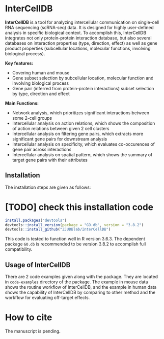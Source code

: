 # InterCellDB

**InterCellDB** is a tool for analyzing intercellular communication on single-cell RNA sequencing (scRNA-seq) data. It is designed for highly user-defined analysis in specific biological context. To accomplish this,  InterCellDB integrates not only protein-protein interaction database, but also several databases on interaction properties (type, direction, effect) as well as gene product properties (subcellular locations,  molecular functions, involving biological process).

**Key features:**

- Covering human and mouse
- Gene subset selection by subcellular location, molecular function and involving biological process
- Gene pair (inferred from protein-protein interactions) subset selection by type, direction and effect

**Main Functions:**

- Network analysis, which prioritizes significant interactions between some 2-cell groups
- Intercellular analysis on action relations, which shows the composition of action relations between given 2 cell clusters
- Intercellular analysis on filtering gene pairs, which extracts more significant gene pairs for downstream analysis
- Intercellular analysis on specificity, which evaluates co-occurences of gene pair across interactions
- Intercellular analysis on spatial pattern, which shows the summary of target gene pairs with their attributes

## Installation

The installation steps are given as follows: 

# [TODO] check this installation code

``` R
install.packages("devtools")
devtools::install_version(package = "GO.db", version = "3.8.2")
devtools::install_github("ZJUDBlab/InterCellDB")
```

This code is tested to function well in R version 3.6.3. The dependent package `GO.db` is recommended to be version 3.8.2 to accomplish full compatibility.

## Usage of InterCellDB

There are 2 code examples given along with the package. They are located in `code-examples` directory of the package. The example in mouse data shows the routine workflow of InterCellDB, and the example in human data shows the capability of InterCellDB by comparing to other method and the workflow for evaluating off-target effects.

# How to cite

The manuscript is pending.
